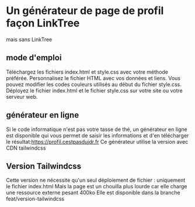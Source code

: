 # Un générateur de page de profil façon LinkTree
mais sans LinkTree

## mode d'emploi
Téléchargez les fichiers index.html et style.css avec votre méthode préférée.
Personnalisez le fichier HTML avec vos données et liens.
Vous pouvez modifier les codes couleurs utilisés au début du fichier style.css.
Déployez le fichier index.html et le fichier style.css sur votre site ou votre serveur web.

## générateur en ligne
Si le code informatique n'est pas votre tasse de thé, un générateur en ligne est disponible qui vous permet de saisir les informations et d'en télécharger le résultat:https://profil.cestpasdujdr.fr
Ce générateur utilise la version avec CDN tailwindcss

## Version Tailwindcss
Cette version ne nécessite qu'un seul déploiement de fichier : uniquement le fichier index.html
Mais la page est un chouilla plus lourde car elle charge une ressource externe pesant 400ko
Elle est disponible dans la branche feat/version-tailwindcss
